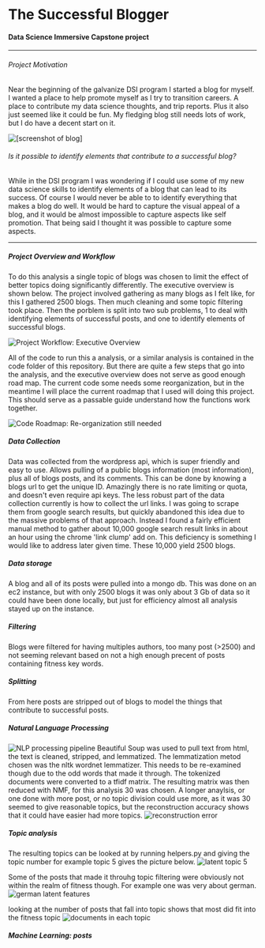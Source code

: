 # The Successful Blogger

#### Data Science Immersive Capstone project
---

###### Project Motivation
Near the beginning of the galvanize DSI program I started a blog for myself. I
wanted a place to help promote myself as I try to transition careers. A place to
contribute my data science thoughts, and trip reports. Plus it also just seemed
like it could be fun. My fledging blog still needs lots of work, but I do have a
decent start on it.

![[screenshot of blog]](./final_images/my_blog_photo.png)


###### Is it possible to identify elements that contribute to a successful blog?
While in the DSI program I was wondering if I could use some of my new data
science skills to identify elements of a blog that can lead to its success. Of
course I would never be able to to identify everything that makes a blog do
well. It would be hard to capture the visual appeal of a blog, and it would be
almost impossible to capture aspects like self promotion. That being said I
thought it was possible to capture some aspects.

---
##### Project Overview and Workflow
To do this analysis a single topic of blogs was chosen to limit the effect of
better topics doing significantly differently. The executive overview is shown
below. The project involved gathering as many blogs as I felt like, for this I
gathered 2500 blogs. Then much cleaning and some topic filtering took place.
Then the porblem is split into two sub problems, 1 to deal with identifying
elements of successful posts, and one to identify elements of successful blogs.

![Project Workflow: Executive Overview](./final_images/executive_overview.png)

All of the code to run this a analysis, or a similar analysis is contained in
the code folder of this repository. But there are quite a few steps that go into
the analysis, and the executive overview does not serve as good enough road map.
The current code some needs some reorganization, but in the meantime I will
place the current roadmap that I used will doing this project. This should serve
as a passable guide understand how the functions work together.

![Code Roadmap: Re-organization still needed](./final_images/code_roadmap.png)


##### Data Collection
Data was collected from the wordpress api, which is super friendly and easy to
use. Allows pulling of a public blogs information (most information), plus all
of blogs posts, and its comments. This can be done by knowing a blogs url to get
the unique ID. Amazingly there is no rate limiting or quota, and doesn't even
require api keys. The less robust part of the data collection currently is how
to collect the url links. I was going to scrape them from google search results,
but quickly abandoned this idea due to the massive problems of that approach.
Instead I found a fairly efficient manual method to gather about 10,000 google
search result links in about an hour using the chrome 'link clump' add on. This
deficiency is something I would like to address later given time. These 10,000
yield 2500 blogs.

##### Data storage
A blog and all of its posts were pulled into a mongo db. This was done on an ec2
instance, but with only 2500 blogs it was only about 3 Gb of data so it could
have been done locally, but just for efficiency almost all analysis stayed up on
the instance.

##### Filtering
Blogs were filtered for having multiples authors, too many post (>2500) and not
seeming relevant based on not a high enough precent of posts containing fitness
key words.

##### Splitting
From here posts are stripped out of blogs to model the things that contribute to
successful posts.

##### Natural Language Processing
![NLP processing pipeline](./final_images/nlp_pipe.png)
Beautiful Soup was used to pull text from html, the text is cleaned, stripped,
and lemmatized. The lemmatization metod chosen was the nltk wordnet lemmatizer.
This needs to be re-examined though due to the odd words that made it through.
The tokenized documents were converted to a tfidf matrix. The resulting matrix
was then reduced with NMF, for this analysis 30 was chosen. A longer anaylsis,
or one done with more post, or no topic division could use more, as it was 30
seemed to give reasonable topics, but the reconstruction accuracy shows that it
could have easier had more topics.
![reconstruction error](./final_images/reconstruction_error.png)

##### Topic analysis
The resulting topics can be looked at by running helpers.py and giving the topic
number for example topic 5 gives the picture below.
![latent topic 5](./final_images/words_5.png)


Some of the posts that made it throuhg topic filtering were obviously not within
the realm of fitness though. For example one was very about german.
![german latent features](./final_images/german_wc.png)


looking at the number of posts that fall into topic shows that most did fit into
the fitness topic
![documents in each topic](./final_images/docs_by_topics.png)

##### Machine Learning: posts
